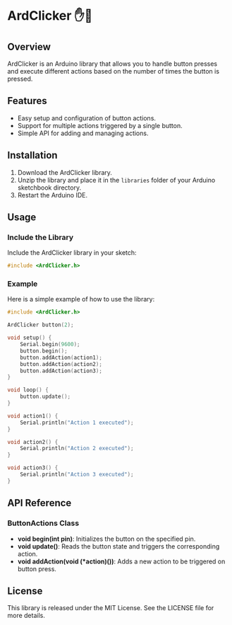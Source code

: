# ArdClicker ✋🔴

## Overview

ArdClicker is an Arduino library that allows you to handle button presses and execute different actions based on the number of times the button is pressed.

## Features
- Easy setup and configuration of button actions.
- Support for multiple actions triggered by a single button.
- Simple API for adding and managing actions.

## Installation

1. Download the ArdClicker library.
2. Unzip the library and place it in the `libraries` folder of your Arduino sketchbook directory.
3. Restart the Arduino IDE.

## Usage

### Include the Library

Include the ArdClicker library in your sketch:

```cpp
#include <ArdClicker.h>
```

### Example
Here is a simple example of how to use the library:

```cpp
#include <ArdClicker.h>

ArdClicker button(2);

void setup() {
    Serial.begin(9600);
    button.begin();
    button.addAction(action1);
    button.addAction(action2);
    button.addAction(action3);
}

void loop() {
    button.update();
}

void action1() {
    Serial.println("Action 1 executed");
}

void action2() {
    Serial.println("Action 2 executed");
}

void action3() {
    Serial.println("Action 3 executed");
}
```

## API Reference

### ButtonActions Class
- **void begin(int pin)**: Initializes the button on the specified pin.
- **void update()**: Reads the button state and triggers the corresponding action.
- **void addAction(void (*action)())**: Adds a new action to be triggered on button press.

## License
This library is released under the MIT License. See the LICENSE file for more details.
